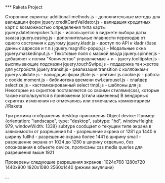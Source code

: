 *** Raketa Project

Сторонние скрипты:
    additional-methods.js - дополнительные методы для валидации форм
    jquery.creditCardValidator.js - валидация кредитных карт с возможностью определения типа карты
    jquery.datetimepicker.full.js - используется в виджете выбора даты заказа
    jquery.easing.js - дополнительные плавности переходов от одного состояния к другому
    jquery.kladr.js - доступ по API к kladr (базе данных адресов и т.п.)
    jquery.magnific-popup.js - Модальные окна
    jquery.maskedinput.js - Текстовые поля с маской ввода
    jquery.spinner.js -  добавляет к полям "Количество" управляемые + и -
    jquery.tooltipster.js - высплывающие подсказки
    jquery.touchSwipe.js - поддержка тач жестов для устройств
    jquery.transit.js  - реализация transition с коллбэками
    jquery.validate.js - валидация форм
    jRate.js - рейтинг
    js.cookie.js - работа с cookie
    moment.js - библиотека времени
    owl.carousel.js - слайдер
    selectize.js - кастомизированный select
    tmpl.js - шаблоны для js
Некоторые из скриптов поставляются со своими стилями(css), которые также используются в приложении (стили изменены)
В вендорных скриптах изменения не отмечались или отмечались комментарием //Raketa


Три режима отображения desktop приложения Object device:
    Пример: {orientation: "landscape", type: "desktop", subtype: "hd", windowHeight: 979, windowWidth: 1338}
    subtype сообщает о текущем типе экрана в зависимости от разрешения
        hd - разрешение экрана от 1281 до 1440 в ширину
        fullhd - разрешение экрана более 1441 в ширину
        small - разрешение экрана от 1024 до 1280 в ширину
    отдельно, без опознования в объекте device, прописаны css media queries для разрешения выше 1921

Проверены следующие разрешения экранов:
    1024x768
    1280x720
    1440x900
    1920x1080
    2560x1440 (режим эмуляции)

...



